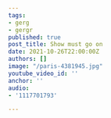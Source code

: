 ```yaml
---
tags:
- gerg
- gergr
published: true
post_title: Show must go on
date: 2021-10-26T22:00:00Z
authors: []
image: "/paris-4381945.jpg"
youtube_video_id: ''
anchor: ''
audio:
- '1117701793'

---
```

